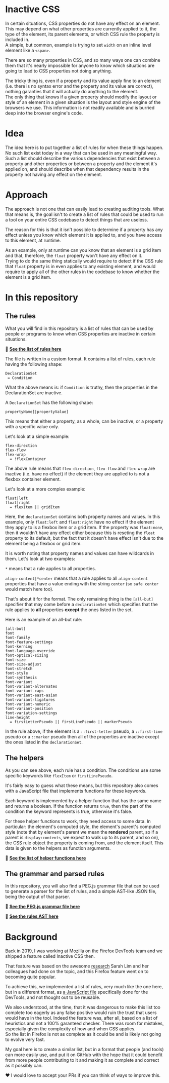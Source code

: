 # Inactive CSS

In certain situations, CSS properties do not have any effect on an element. This may depend on what other properties are currently applied to it, the type of the element, its parent elements, or which CSS rule the property is included in.\
A simple, but common, example is trying to set `width` on an inline level element like a `<span>`.

There are so many properties in CSS, and so many ways one can combine them that it's nearly impossible for anyone to know which situations are going to lead to CSS properties not doing anything.

The tricky thing is, even if a property and its value apply fine to an element (i.e. there is no syntax error and the property and its value are correct), nothing garanties that it will actually do anything to the element.\
The only thing that knows if a given property should modify the layout or style of an element in a given situation is the layout and style engine of the browsers we use. This information is not readily available and is burried deep into the browser engine's code.

# Idea

The idea here is to put together a list of rules for when these things happen. No such list exist today in a way that can be used in any meaningful way.\
Such a list should describe the various dependencies that exist between a property and other properties or between a property and the element it's applied on, and should describe when that dependency results in the property not having any effect on the element.

# Approach

The approach is not one that can easily lead to creating auditing tools. What that means is, the goal isn't to create a list of rules that could be used to run a tool on your entire CSS codebase to detect things that are useless.

The reason for this is that it isn't possible to determine if a property has any effect unless you know which element it is applied to, and you have access to this element, at runtime.

As an example, only at runtime can you know that an element is a grid item and that, therefore, the `float` property won't have any effect on it.\
Trying to do the same thing statically would require to detect if the CSS rule that `float` property is in even applies to any existing element, and would require to apply all of the other rules in the codebase to know whether the element is a grid item.

# In this repository

## The rules

What you will find in this repository is a list of rules that can be used by people or programs to know when CSS properties are inactive in certain situations.

📕 __[See the list of rules here](rules)__

The file is written in a custom format. It contains a list of rules, each rule having the following shape:

```
DeclarationSet
 = Condition
```

What the above means is: if `Condition` is truthy, then the properties in the DeclarationSet are inactive.

A `DeclarationSet` has the following shape:

```
propertyName[|propertyValue]
```

This means that either a property, as a whole, can be inactive, or a property with a specific value only.

Let's look at a simple example:

```
flex-direction
flex-flow
flex-wrap
  = !flexContainer
```

The above rule means that `flex-direction`, `flex-flow` and `flex-wrap` are inactive (i.e. have no effect) if the element they are applied to is not a flexbox container element.

Let's look at a more complex example:

```
float|left
float|right
  = flexItem || gridItem
```

Here, the `declarationSet` contains both property names and values. In this example, only `float:left` and `float:right` have no effect if the element they apply to is a flexbox item or a grid item. If the property was `float:none`, then it wouldn't have any effect either because this is reseting the `float` property to its default, but the fact that it doesn't have effect isn't due to the element being a flexbox or grid item.

It is worth noting that property names and values can have wildcards in them. Let's look at two examples:

`*` means that a rule applies to all properties.

`align-content|*center` means that a rule applies to all `align-content` properties that have a value ending with the string `center` (so `safe center` would match here too).

That's about it for the format. The only remaining thing is the `[all-but]` specifier that may come before a `declarationSet` which specifies that the rule applies to __all__ properties __except__ the ones listed in the set. 

Here is an example of an all-but rule:

```
[all-but]
font
font-family
font-feature-settings
font-kerning
font-language-override
font-optical-sizing
font-size
font-size-adjust
font-stretch
font-style
font-synthesis
font-variant
font-variant-alternates
font-variant-caps
font-variant-east-asian
font-variant-ligatures
font-variant-numeric
font-variant-position
font-variation-settings
line-height
  = firstLetterPseudo || firstLinePseudo || markerPseudo
```

In the rule above, if the element is a `::first-letter` pseudo, a `::first-line` pseudo or a `::marker` pseudo then all of the properties are inactive except the ones listed in the `declarationSet`.

## The helpers

As you can see above, each rule has a condition. The conditions use some specific keywords like `flexItem` or `firstLinePseudo`.

It's fairly easy to guess what these means, but this repository also comes with a JavaScript file that implements functions for these keywords.

Each keyword is implemented by a helper function that has the same name and returns a boolean. If the function returns `true`, then the part of the condition the keyword represents is true, otherwise it's false.

For these helper functions to work, they need access to some data. In particular: the element's computed style, the element's parent's computed style (note that by element's parent we mean the __rendered__ parent, so if a parent is `display:contents`, we expect to walk up to its parent, and so on), the CSS rule object the property is coming from, and the element itself. This data is given to the helpers as function arguments.

📕 __[See the list of helper functions here](helpers.js)__

## The grammar and parsed rules

In this repository, you will also find a PEG.js grammar file that can be used to generate a parser for the list of rules, and a simple AST-like JSON file, being the output of that parser.

📕 __[See the PEG.js grammar file here](rules.pegjs)__

📕 __[See the rules AST here](rules.json)__

# Background

Back in 2019, I was working at Mozilla on the Firefox DevTools team and we shipped a feature called Inactive CSS then. 

That feature was based on the awesome [research](http://users.eecs.northwestern.edu/~hq/papers/ply.pdf) Sarah Lim and her colleagues had done on the topic, and this Firefox feature went on to becoming quite popular.

To achieve this, we implemented a list of rules, very much like the one here, but in a different format, as [a JavaScript file](https://searchfox.org/mozilla-central/source/devtools/server/actors/utils/inactive-property-helper.js) specifically done for the DevTools, and not thought out to be reusable.

We also understood, at the time, that it was dangerous to make this list too complete too eagerly as any false positive would ruin the trust that users would have in the tool. Indeed the feature was, after all, based on a list of heuristics and not a 100% garanteed checker. There was room for mistakes, especially given the complexity of how and when CSS applies.\
So the list in Firefox is not as complete as it could be and is likely not going to evolve very fast.

My goal here is to create a similar list, but in a format that people (and tools) can more easily use, and put it on GitHub with the hope that it could benefit from more people contributing to it and making it as complete and correct as it possibly can.

♥ I would love to accept your PRs if you can think of ways to improve this.
